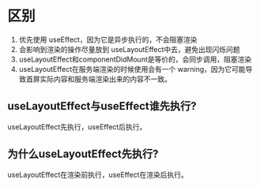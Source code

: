 # 区别

1. 优先使用 useEffect，因为它是异步执行的，不会阻塞渲染
2. 会影响到渲染的操作尽量放到 useLayoutEffect中去，避免出现闪烁问题
3. useLayoutEffect和componentDidMount是等价的，会同步调用，阻塞渲染
4. useLayoutEffect在服务端渲染的时候使用会有一个 warning，因为它可能导致首屏实际内容和服务端渲染出来的内容不一致。

## useLayoutEffect与useEffect谁先执行?

useLayoutEffect先执行，useEffect后执行。

## 为什么useLayoutEffect先执行?

useLayoutEffect在渲染前执行，useEffect在渲染后执行。

